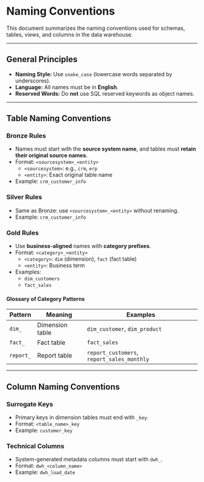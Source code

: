 # Naming Conventions

This document summarizes the naming conventions used for schemas, tables, views, and columns in the data warehouse.

---

## General Principles

- **Naming Style:** Use `snake_case` (lowercase words separated by underscores).
- **Language:** All names must be in **English**.
- **Reserved Words:** Do **not** use SQL reserved keywords as object names.

---

## Table Naming Conventions

### Bronze Rules

- Names must start with the **source system name**, and tables must **retain their original source names**.
- Format: `<sourcesystem>_<entity>`
  - `<sourcesystem>`: e.g., `crm`, `erp`
  - `<entity>`: Exact original table name  
- Example: `crm_customer_info`

### Silver Rules

- Same as Bronze: use `<sourcesystem>_<entity>` without renaming.
- Example: `crm_customer_info`

### Gold Rules

- Use **business-aligned** names with **category prefixes**.
- Format: `<category>_<entity>`
  - `<category>`: `dim` (dimension), `fact` (fact table)
  - `<entity>`: Business term  
- Examples:
  - `dim_customers`
  - `fact_sales`

#### Glossary of Category Patterns

| Pattern   | Meaning         | Examples                      |
|-----------|----------------|-------------------------------|
| `dim_`    | Dimension table | `dim_customer`, `dim_product` |
| `fact_`   | Fact table      | `fact_sales`                  |
| `report_` | Report table    | `report_customers`, `report_sales_monthly` |

---

## Column Naming Conventions

### Surrogate Keys

- Primary keys in dimension tables must end with `_key`.
- Format: `<table_name>_key`  
- Example: `customer_key`

### Technical Columns

- System-generated metadata columns must start with `dwh_`.
- Format: `dwh_<column_name>`  
- Example: `dwh_load_date`
